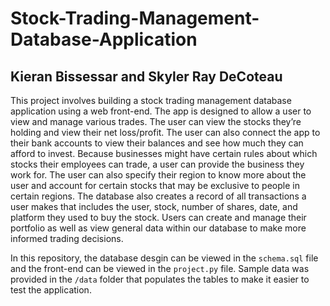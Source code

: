 # Stock-Trading-Management-Database-Application

**Kieran Bissessar and Skyler Ray DeCoteau**
---
This project involves building a stock trading management database application using a web front-end. The
app is designed to allow a user to view and manage various trades. The user can view the stocks they’re
holding and view their net loss/profit. The user can also connect the app to their bank accounts to view
their balances and see how much they can afford to invest. Because businesses might have certain rules
about which stocks their employees can trade, a user can provide the business they work for. The user can
also specify their region to know more about the user and account for certain stocks that may be exclusive
to people in certain regions. The database also creates a record of all transactions a user makes that
includes the user, stock, number of shares, date, and platform they used to buy the stock. Users can create
and manage their portfolio as well as view general data within our database to make more informed
trading decisions.

In this repository, the database desgin can be viewed in the `schema.sql` file and the front-end can be viewed in the
`project.py` file. Sample data was provided in the `/data` folder that populates the tables to make it easier
to test the application.
